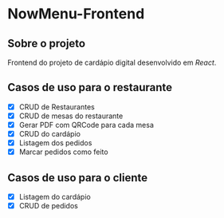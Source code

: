 # NowMenu-Frontend
## Sobre o projeto

Frontend do projeto de cardápio digital desenvolvido em _React_.

## Casos de uso para o restaurante

- [x] CRUD de Restaurantes
- [x] CRUD de mesas do restaurante
- [x] Gerar PDF com QRCode para cada mesa
- [x] CRUD do cardápio
- [x] Listagem dos pedidos
- [x] Marcar pedidos como feito

## Casos de uso para o cliente

- [x] Listagem do cardápio
- [x] CRUD de pedidos
